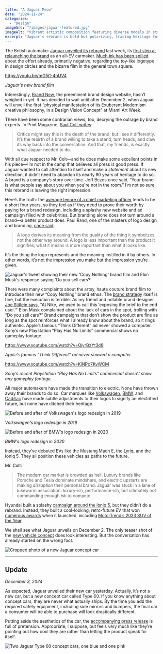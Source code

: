 ```yaml
---
title: "A Jaguar Meow"
date: "2024-11-24"
categories: 
  - "Design"
imageSrc: "/images/jaguar-featured.jpg"
imageAlt: "Vibrant artistic composition featuring diverse models in striking, colorful fashion. The central figure is dressed in an elaborate orange-red gown, surrounded by models in bold outfits of pink, red, yellow, and orange tones. The background transitions between shades of orange and pink, with the word ‘JAGUAR’ displayed prominently in the center."
excerpt: "Jaguar’s rebrand is bold but polarizing, trading heritage for hype. In the race for EV dominance, a flashy logo and film won’t cut it—it’s the product that defines the brand. Let’s break down what this redesign gets right, and what it misses."
---
```

The British automaker [Jaguar unveiled its rebrand](https://media.jaguar.com/news/2024/11/fearless-exuberant-compelling-jaguar-reimagined-0) last week, its [first step at relaunching the brand](https://www.caranddriver.com/news/a62939000/jaguar-new-logos-brand-relaunch/) as an all-EV carmaker. [Much ink has been spilled](https://finance.yahoo.com/news/jaguar-exec-promises-team-not-135758168.html) about the effort already, primarily negative, regarding the toy-like logotype in design circles and the bizarre film in the general town square.

https://youtu.be/mG5j1-4nUV4

_Jaguar's new brand film_

Interestingly, [Brand New](https://www.underconsideration.com/brandnew), the preeminent brand design website, hasn’t weighed in yet. It has decided to wait until after December 2, when Jaguar will unveil the first “physical manifestation of its Exuberant Modernism creative philosophy, in a Design Vision Concept” at Miami Art Week.

There have been some contrarian views, too, decrying the outrage by brand experts. In Print Magazine, [Saul Colt writes](https://www.printmag.com/industry-perspectives/you-are-all-wrong-about-the-jaguar-rebrand/):

> Critics might say this is the death of the brand, but I see it differently. It’s the rebirth of a brand willing to take a stand, turn heads, and claw its way back into the conversation. And that, my friends, is exactly what Jaguar needed to do.

With all due respect to Mr. Colt—and he does make some excellent points in his piece—I’m not in the camp that believes all press is good press. If Jaguar wanted to call attention to itself and make a _statement_ about its new direction, it didn’t need to abandon its nearly 90 years of heritage to do so. A brand is a company’s story over time. Jeff Bezos once said, “Your brand is what people say about you when you're not in the room.” I’m not so sure this rebrand is leaving the right impression. 

Here’s the truth: the [average tenure of a chief marketing officer](https://www.marketingweek.com/cmo-tenure-falls/) tends to be a short four years, so they feel as if they need to prove their worth by paying for a brand redesign, including a splashy new website and ad campaign filled with celebrities. But branding alone does not turn around a brand—a better product does. Paul Rand, one of the masters of logo design and branding, [once said](https://www.paulrand.design/writing/articles/1991-logos-flags-and-escutcheons.html):

> A logo derives its meaning from the quality of the thing it symbolizes, not the other way around.
> A logo is less important than the product it signifies; what it means is more important than what it looks like.

It’s the thing the logo represents and the meaning instilled in it by others. In other words, it’s not the impression you make but the impression you’re given. 

<div class="not-prose relative">
  <div class="sm:pb-[75%] relative">
    <img 
      src="/images/jaguar-elon-musk-tweet.jpg" 
      alt="Jaguar's tweet showing their new 'Copy Nothing' brand film and Elon Musk's response saying 'Do you sell cars?'" 
    />
  </div>
</div>

There were many complaints about the artsy, haute couture brand film to introduce their new “Copy Nothing” brand ethos. The [brand strategy](/posts/what-is-brand-strategy) itself is fine, but the execution is terrible. As my friend and notable brand designer [Joe Stitlein says](https://www.threads.net/@stitz/post/DCnkEvGp6Zf?xmt=AQGz7NMyDaVCB9rQIri5VCFS26KoF_QJnZRgZP6nrJWblw), "At Nike, we used to call this 'exposing the brief to the end user.'" Elon Musk complained about the lack of cars in the spot, trolling with “Do you sell cars?” Brand campaigns that don’t show the product are fine as long as the spot reinforces what I already know about the brand, so it rings authentic. Apple’s famous “Think Different” ad never showed a computer. Sony’s new Playstation “Play Has No Limits” commercial shows no gameplay footage.

https://www.youtube.com/watch?v=QjvrBzYt3d8

_Apple’s famous “Think Different” ad never showed a computer._

https://www.youtube.com/watch?v=KiNPo7KvWCM

_Sony’s recent Playstation “Play Has No Limits” commercial doesn’t show any gameplay footage._

All major automakers have made the transition to electric. None have thrown away their brands to do so. Car marques like [Volkswagen](https://web.archive.org/web/20190917173231/https://www.volkswagen-newsroom.com/en/press-releases/volkswagen-unveils-new-brand-design-and-logo-5337), [BMW](https://www.bmw.com/en/automotive-life/bmw-logo-meaning-history1.html), and [Cadillac](https://www.underconsideration.com/brandnew/archives/new_logo_and_identity_for_cadillac_by_mother_design.php) have made subtle adjustments to their logos to signify an electrified future, but none have ditched their heritage.

![Before and after of Volkswagen's logo redesign in 2019](/images/jaguar-vw-logo.jpg)

_Volkswagen's logo redesign in 2019_

![Before and after of BMW's logo redesign in 2020](/images/jaguar-bmw-logo.jpg)

_BMW's logo redesign in 2020_

Instead, they’ve debuted EVs like the Mustang Mach E, the Lyriq, and the Ioniq 5. They all position these vehicles as paths to the future.

Mr. Colt:
> The modern car market is crowded as hell. Luxury brands like Porsche and Tesla dominate mindshare, and electric upstarts are making _disruption_ their personal brand. Jaguar was stuck in a lane of lukewarm association: luxury-ish, performance-ish, but ultimately not commanding enough _ish_ to compete.

Hyundai built a splashy [campaign around the Ioniq 5](https://www.hyundainews.com/en-us/releases/3494), but they didn’t do a rebrand. Instead, they built a cool-looking, retro-future EV that won [numerous awards](https://www.hyundai.com/worldwide/en/footer/corporate/awards/ioniq5) when it launched, including [MotorTrend’s 2023 SUV of the Year](https://www.motortrend.com/news/hyundai-ioniq-5-2023-suv-of-the-year/).

We shall see what Jaguar unveils on December 2. The only teaser shot of the [new vehicle concept](https://insideevs.com/news/741742/jaguar-preview-new-ev-miami/) does look interesting. But the conversation has already started on the wrong foot.

![Cropped photo of a new Jaguar concept car](/images/jaguar-teaser.jpg)

---

## Update

_December 3, 2024_

As expected, Jaguar unveiled their new car yesterday. Actually, it’s not a new car, but a new concept car called Type 00. If you know anything about concept cars, they are never what actually ships. By the time you add the required safety equipment, including side mirrors and bumpers, the final car a consumer will be able to purchase will look drastically different.

Putting aside the aesthetics of the car, the [accompanying press release](https://media.jaguar.com/en-us/news/2024/12/jaguar-unveils-type-00-unmistakable-unexpected-dramatic) is full of pretension. Appropriate, I suppose, but feels very much like they’re pointing out how cool they are rather than letting the product speak for itself.

![Two Jaguar Type 00 concept cars, one blue and one pink](/images/jaguar-type-00.png)